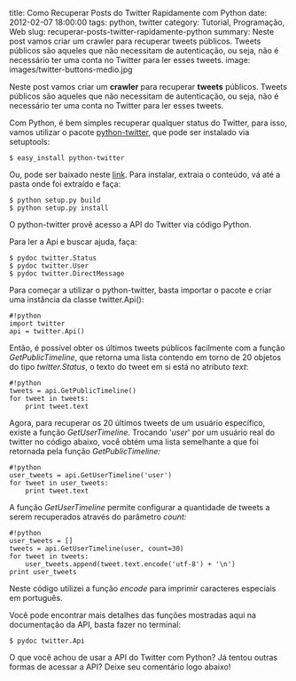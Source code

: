 title: Como Recuperar Posts do Twitter Rapidamente com Python
date: 2012-02-07 18:00:00
tags: python, twitter
category: Tutorial, Programação, Web
slug: recuperar-posts-twitter-rapidamente-python
summary: Neste post vamos criar um crawler para recuperar tweets públicos. Tweets públicos são aqueles que não necessitam de autenticação, ou seja, não é necessário ter uma conta no Twitter para ler esses tweets.
image: images/twitter-buttons-medio.jpg

Neste post vamos criar um **crawler** para recuperar **tweets** públicos. Tweets públicos são aqueles que não necessitam de autenticação, ou seja, não é necessário ter uma conta no Twitter para ler esses tweets.

Com Python, é bem simples recuperar qualquer status do Twitter, para isso, vamos utilizar o pacote [python-twitter](http://code.google.com/p/python-twitter/), que pode ser instalado via setuptools:

    $ easy_install python-twitter

Ou, pode ser baixado neste [link](http://code.google.com/p/python-twitter/downloads/list). Para instalar, extraia o conteúdo, vá até a pasta onde foi extraído e faça:

    $ python setup.py build
    $ python setup.py install

O python-twitter provê acesso a API do Twitter via código Python.

Para ler a Api e buscar ajuda, faça:

    $ pydoc twitter.Status
    $ pydoc twitter.User
    $ pydoc twitter.DirectMessage

Para começar a utilizar o python-twitter, basta importar o pacote e criar uma instância da classe twitter.Api():

    #!python
    import twitter
    api = twitter.Api()

Então, é possível obter os últimos tweets públicos facilmente com a função *GetPublicTimeline*, que retorna uma lista contendo em torno de 20 objetos do tipo *twitter.Status*, o texto do tweet em si está no atributo *text*:

    #!python
    tweets = api.GetPublicTimeline()
    for tweet in tweets:
        print tweet.text

Agora, para recuperar os 20 últimos tweets de um usuário específico, existe a função *GetUserTimeline*. Trocando '*user*' por um usuário real do twitter no código abaixo, você obtém uma lista semelhante a que foi retornada pela função *GetPublicTimeline:*

    #!python
    user_tweets = api.GetUserTimeline('user')
    for tweet in user_tweets:
        print tweet.text

A função *GetUserTimeline* permite configurar a quantidade de tweets a serem recuperados através do parâmetro *count:*

    #!python
    user_tweets = []
    tweets = api.GetUserTimeline(user, count=30)
    for tweet in tweets:
        user_tweets.append(tweet.text.encode('utf-8') + '\n')
    print user_tweets

Neste código utilizei a função *encode* para imprimir caracteres especiais em português.

Você pode encontrar mais detalhes das funções mostradas aqui na documentação da API, basta fazer no terminal:

    $ pydoc twitter.Api

O que você achou de usar a API do Twitter com Python?
Já tentou outras formas de acessar a API?
Deixe seu comentário logo abaixo!
